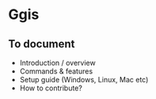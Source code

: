 # Ggis

## To document

- Introduction / overview
- Commands & features
- Setup guide (Windows, Linux, Mac etc)
- How to contribute?
